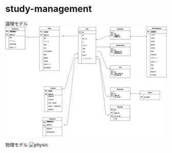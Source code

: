 # study-management

論理モデル
![logic](https://github.com/yuta20253/study-management/blob/main/logic.png?raw=true)

物理モデル
![physic](https://github.com/yuta20253/study-management/blob/main/physic.png?raw=true)
